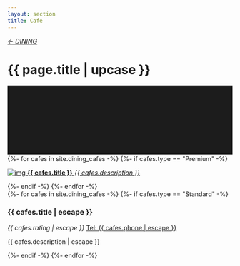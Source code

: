```yaml
---
layout: section
title: Cafe
---
```

<div class="content-section">
    <em class="left-text"><a href="dining.html">&larr; DINING</a></em>
    <h1 class="left-text" id="wide-dining">{{ page.title | upcase }}</h1>
    <svg xmlns="http://www.w3.org/2000/svg" viewBox="0 0 650 200">
		<rect width="650" height="200" style="fill:#1c1c1c"/>
	</svg>
</div>

<div class="content">
<div class="decoration"></div>
{%- for cafes in site.dining_cafes -%}
	{%- if cafes.type == "Premium" -%}
	<a href="{{ cafes.url | remove: "/" }}">
		<div class="container no-bottom">
			<p class="column-responsive half-bottom">
			<img src="assets/images/logo/{{ cafes.logo }}.jpg" alt="img">
			<strong>{{ cafes.title }}</strong>
			<em>{{ cafes.description }}</em>
			<div class="clear"></div>
			</p>
		</div>
	</a>
	<div class="decoration"></div>
	{%- endif -%}
{%- endfor -%}

</div><!-- /Premium -->

<div class="content">
	<div class="clear"></div>
	<div class="decoration"></div>
	{%- for cafes in site.dining_cafes -%}
		{%- if cafes.type == "Standard" -%}
		<div class="container">
			<h3>{{ cafes.title | escape }}</h3>
			<em class="ratings">{{ cafes.rating | escape }}</em>
			<a class="contact-call" href="tel:{{ cafes.phone | escape }}">Tel: {{ cafes.phone | escape }}</a>
			<p class="no-bottom">
			{{ cafes.description | escape }}
			</p>
		</div>
		<div class="decoration"></div>
		{%- endif -%}
	{%- endfor -%}

</div><!-- /Standard -->